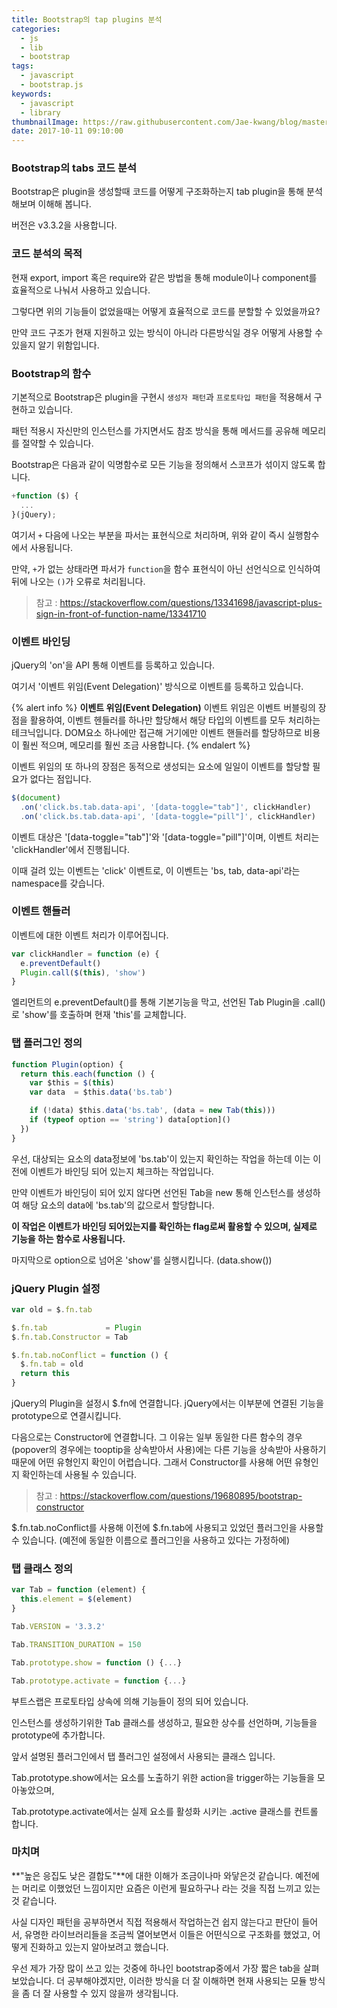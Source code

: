 ```yaml
---
title: Bootstrap의 tap plugins 분석
categories:
  - js
  - lib
  - bootstrap
tags:
  - javascript
  - bootstrap.js
keywords:
  - javascript
  - library
thumbnailImage: https://raw.githubusercontent.com/Jae-kwang/blog/master/source/img/bootstrap.png
date: 2017-10-11 09:10:00
---
```


### Bootstrap의 tabs 코드 분석 

Bootstrap은 plugin을 생성할때 코드를 어떻게 구조화하는지 tab plugin을 통해 분석해보며 이해해 봅니다.

버전은 v3.3.2을 사용합니다.

<!-- more -->

### 코드 분석의 목적

현재 export, import 혹은 require와 같은 방법을 통해 module이나 component를 효율적으로 나눠서 사용하고 있습니다.

그렇다면 위의 기능들이 없었을때는 어떻게 효율적으로 코드를 분할할 수 있었을까요?

만약 코드 구조가 현재 지원하고 있는 방식이 아니라 다른방식일 경우 어떻게 사용할 수 있을지 알기 위함입니다.

### Bootstrap의 함수 

기본적으로 Bootstrap은 plugin을 구현시 `생성자 패턴`과 `프로토타입 패턴`을 적용해서 구현하고 있습니다.
 
패턴 적용시 자신만의 인스턴스를 가지면서도 참조 방식을 통해 메서드를 공유해 메모리를 절약할 수 있습니다.

Bootstrap은 다음과 같이 익명함수로 모든 기능을 정의해서 스코프가 섞이지 않도록 합니다.

```javascript
+function ($) {
  ...
}(jQuery);

```
여기서 `+` 다음에 나오는 부분을 파서는 표현식으로 처리하며, 위와 같이 즉시 실행함수에서 사용됩니다.

만약, `+`가 없는 상태라면 파서가 `function`을 함수 표현식이 아닌 선언식으로 인식하여 뒤에 나오는 `()`가 오류로 처리됩니다.
 
> 참고 : https://stackoverflow.com/questions/13341698/javascript-plus-sign-in-front-of-function-name/13341710

### 이벤트 바인딩 

jQuery의 'on'을 API 통해 이벤트를 등록하고 있습니다.

여기서 '이벤트 위임(Event Delegation)' 방식으로 이벤트를 등록하고 있습니다. 

{% alert info %}
**이벤트 위임(Event Delegation)**
이벤트 위임은 이벤트 버블링의 장점을 활용하여, 이벤트 헨들러를 하나만 할당해서 해당 타입의 이벤트를 모두 처리하는 테크닉입니다. DOM요소 하나에만 접근해 거기에만 이벤트 핸들러를 할당하므로 비용이 훨씬 적으며, 메모리를 훨씬 조금 사용합니다.
{% endalert %}

이벤트 위임의 또 하나의 장점은 동적으로 생성되는 요소에 일일이 이벤트를 할당할 필요가 없다는 점입니다.

```javascript
$(document)
  .on('click.bs.tab.data-api', '[data-toggle="tab"]', clickHandler)
  .on('click.bs.tab.data-api', '[data-toggle="pill"]', clickHandler)
```

이벤트 대상은 '[data-toggle="tab"]'와 '[data-toggle="pill"]'이며, 이벤트 처리는 'clickHandler'에서 진행됩니다.

이때 걸려 있는 이벤트는 'click' 이벤트로, 이 이벤트는 'bs, tab, data-api'라는 namespace를 갖습니다.

### 이벤트 핸들러

이벤트에 대한 이벤트 처리가 이루어집니다. 

```javascript
var clickHandler = function (e) {
  e.preventDefault()
  Plugin.call($(this), 'show')
}
```

엘리먼트의 e.preventDefault()를 통해 기본기능을 막고, 선언된 Tab Plugin을 .call()로 'show'를 호출하며 현재 'this'를 교체합니다.

### 탭 플러그인 정의 

```javascript
function Plugin(option) {
  return this.each(function () {
    var $this = $(this)
    var data  = $this.data('bs.tab')

    if (!data) $this.data('bs.tab', (data = new Tab(this)))
    if (typeof option == 'string') data[option]()
  })
}
```

우선, 대상되는 요소의 data정보에 'bs.tab'이 있는지 확인하는 작업을 하는데 이는 이전에 이벤트가 바인딩 되어 있는지 체크하는 작업입니다.

만약 이벤트가 바인딩이 되어 있지 않다면 선언된 Tab을 new 통해 인스턴스를 생성하여 해당 요소의 data에 'bs.tab'의 값으로서 할당합니다.

**이 작업은 이벤트가 바인딩 되어있는지를 확인하는 flag로써 활용할 수 있으며, 실제로 기능을 하는 함수로 사용됩니다.**

마지막으로 option으로 넘어온 'show'를 실행시킵니다. (data.show())

### jQuery Plugin 설정

``` javascript
var old = $.fn.tab

$.fn.tab             = Plugin
$.fn.tab.Constructor = Tab

$.fn.tab.noConflict = function () {
  $.fn.tab = old
  return this
}
```

jQuery의 Plugin을 설정시 $.fn에 연결합니다. jQuery에서는 이부분에 연결된 기능을 prototype으로 연결시킵니다.

다음으로는 Constructor에 연결합니다. 그 이유는 일부 동일한 다른 함수의 경우 (popover의 경우에는 tooptip을 상속받아서 사용)에는 다른 기능을 상속받아 사용하기 때문에 어떤 유형인지 확인이 어렵습니다. 그래서 Constructor를 사용해 어떤 유형인지 확인하는데 사용될 수 있습니다.

> 참고 : https://stackoverflow.com/questions/19680895/bootstrap-constructor

$.fn.tab.noConflict를 사용해 이전에 $.fn.tab에 사용되고 있었던 플러그인을 사용할 수 있습니다. (예전에 동일한 이름으로 플러그인을 사용하고 있다는 가정하에)

### 탭 클래스 정의 

```javascript
var Tab = function (element) {
  this.element = $(element)
}

Tab.VERSION = '3.3.2'

Tab.TRANSITION_DURATION = 150

Tab.prototype.show = function () {...}

Tab.prototype.activate = function {...}

```
부트스랩은 프로토타입 상속에 의해 기능들이 정의 되어 있습니다.

인스턴스를 생성하기위한 Tab 클래스를 생성하고, 필요한 상수를 선언하며, 기능들을 prototype에 추가합니다.
 
앞서 설명된 플러그인에서 탭 플러그인 설정에서 사용되는 클래스 입니다.

Tab.prototype.show에서는 요소를 노출하기 위한 action을 trigger하는 기능들을 모아놓았으며,

Tab.prototype.activate에서는 실제 요소를 활성화 시키는 .active 클래스를 컨트롤 합니다.

### 마치며 

**"높은 응집도 낮은 결합도"**에 대한 이해가 조금이나마 와닿은것 같습니다.
예전에는 머리로 이했었던 느낌이지만 요즘은 이런게 필요하구나 라는 것을 직접 느끼고 있는것 같습니다.

사실 디자인 패턴을 공부하면서 직접 적용해서 작업하는건 쉽지 않는다고 판단이 들어서,
유명한 라이브러리들을 조금씩 열어보면서 이들은 어떤식으로 구조화를 했었고, 어떻게 진화하고 있는지 알아보려고 했습니다.

우선 제가 가장 많이 쓰고 있는 것중에 하나인 bootstrap중에서 가장 짧은 tab을 살펴 보았습니다.
더 공부해야겠지만, 이러한 방식을 더 잘 이해하면 현재 사용되는 모듈 방식을 좀 더 잘 사용할 수 있지 않을까 생각됩니다.
